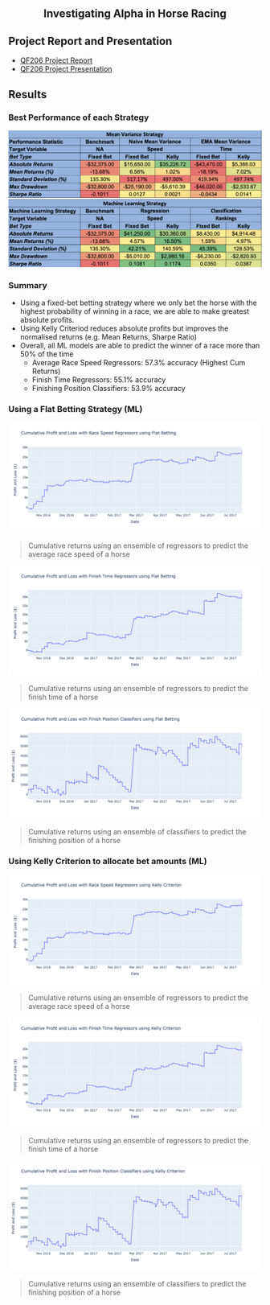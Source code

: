 <br />
<div align="center">
  <h2 align="center">Investigating Alpha in Horse Racing</h2>
</div>

## Project Report and Presentation

- [QF206 Project Report](./QF206%20G1T3%20-%20Report.pdf)
- [QF206 Project Presentation](./QF206%20G1T3%20-%20Slides.pdf)

## Results

### Best Performance of each Strategy

![alt text](./chart/result/mean_variance_compiled_result.png)
![alt text](./chart/result/machine_learning_compiled_result.png)

### Summary

- Using a fixed-bet betting strategy where we only bet the horse with the highest probability of winning in a race, we are able to make greatest absolute profits.
- Using Kelly Criteriod reduces absolute profits but improves the normalised returns (e.g. Mean Returns, Sharpe Ratio)
- Overall, all ML models are able to predict the winner of a race more than 50% of the time
  - Average Race Speed Regressors: 57.3% accuracy (Highest Cum Returns)
  - Finish Time Regressors: 55.1% accuracy
  - Finishing Position Classifiers: 53.9% accuracy

### Using a Flat Betting Strategy (ML)

<img src="chart/result/fb_race_speed_result.png">

> Cumulative returns using an ensemble of regressors to predict the average race speed of a horse

<img src="chart/result/fb_finish_time_result.png">

> Cumulative returns using an ensemble of regressors to predict the finish time of a horse

<img src="chart/result/fb_finish_position_result.png">

> Cumulative returns using an ensemble of classifiers to predict the finishing position of a horse

### Using Kelly Criterion to allocate bet amounts (ML)

<img src="chart/result/kc_race_speed_result.png">

> Cumulative returns using an ensemble of regressors to predict the average race speed of a horse

<img src="chart/result/kc_finish_time_result.png">

> Cumulative returns using an ensemble of regressors to predict the finish time of a horse

<img src="chart/result/kc_finish_position_result.png">

> Cumulative returns using an ensemble of classifiers to predict the finishing position of a horse

